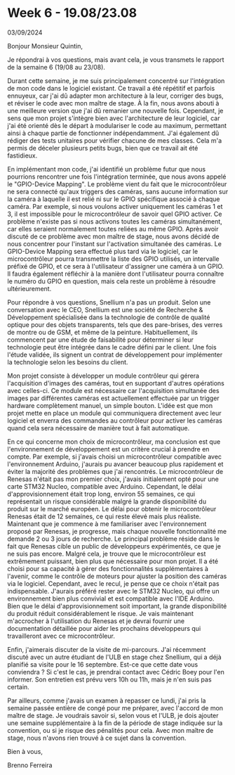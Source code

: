 # Week 6 - 19.08/23.08

03/09/2024

Bonjour Monsieur Quintin,

Je répondrai à vos questions, mais avant cela, je vous transmets le rapport de la semaine 6 (19/08 au 23/08).

Durant cette semaine, je me suis principalement concentré sur l'intégration de mon code dans le logiciel existant. Ce travail a été répétitif et parfois ennuyeux, car j'ai dû adapter mon architecture à la leur, corriger des bugs, et réviser le code avec mon maître de stage. À la fin, nous avons abouti à une meilleure version que j'ai dû remanier une nouvelle fois. Cependant, je sens que mon projet s'intègre bien avec l'architecture de leur logiciel, car j'ai été orienté dès le départ à modulariser le code au maximum, permettant ainsi à chaque partie de fonctionner indépendamment. J'ai également dû rédiger des tests unitaires pour vérifier chacune de mes classes. Cela m'a permis de déceler plusieurs petits bugs, bien que ce travail ait été fastidieux.

En implémentant mon code, j'ai identifié un problème futur que nous pourrions rencontrer une fois l'intégration terminée, que nous avons appelé le "GPIO-Device Mapping". Le problème vient du fait que le microcontrôleur ne sera connecté qu'aux triggers des caméras, sans aucune information sur la caméra à laquelle il est relié ni sur le GPIO spécifique associé à chaque caméra. Par exemple, si nous voulons activer uniquement les caméras 1 et 3, il est impossible pour le microcontrôleur de savoir quel GPIO activer. Ce problème n'existe pas si nous activons toutes les caméras simultanément, car elles seraient normalement toutes reliées au même GPIO. Après avoir discuté de ce problème avec mon maître de stage, nous avons décidé de nous concentrer pour l'instant sur l'activation simultanée des caméras. Le GPIO-Device Mapping sera effectué plus tard via le logiciel, car le microcontrôleur pourra transmettre la liste des GPIO utilisés, un intervalle préfixé de GPIO, et ce sera à l'utilisateur d'assigner une caméra à un GPIO. Il faudra également réfléchir à la manière dont l'utilisateur pourra connaître le numéro du GPIO en question, mais cela reste un problème à résoudre ultérieurement.

Pour répondre à vos questions, Snellium n'a pas un produit. Selon une conversation avec le CEO, Snellium est une société de Recherche & Développement spécialisée dans la technologie de contrôle de qualité optique pour des objets transparents, tels que des pare-brises, des verres de montre ou de GSM, et même de la peinture. Habituellement, ils commencent par une étude de faisabilité pour déterminer si leur technologie peut être intégrée dans le cadre défini par le client. Une fois l'étude validée, ils signent un contrat de développement pour implémenter la technologie selon les besoins du client.

Mon projet consiste à développer un module contrôleur qui gérera l'acquisition d'images des caméras, tout en supportant d'autres opérations avec celles-ci. Ce module est nécessaire car l'acquisition simultanée des images par différentes caméras est actuellement effectuée par un trigger hardware complètement manuel, un simple bouton. L'idée est que mon projet mette en place un module qui communiquera directement avec leur logiciel et enverra des commandes au contrôleur pour activer les caméras quand cela sera nécessaire de manière tout à fait automatique.

En ce qui concerne mon choix de microcontrôleur, ma conclusion est que l'environnement de développement est un critère crucial à prendre en compte. Par exemple, si j'avais choisi un microcontrôleur compatible avec l'environnement Arduino, j'aurais pu avancer beaucoup plus rapidement et éviter la majorité des problèmes que j'ai rencontrés. Le microcontrôleur de Renesas n'était pas mon premier choix, j'avais initialement opté pour une carte STM32 Nucleo, compatible avec Arduino. Cependant, le délai d'approvisionnement était trop long, environ 55 semaines, ce qui représentait un risque considérable malgré la grande disponibilité du produit sur le marché européen. Le délai pour obtenir le microcontrôleur Renesas était de 12 semaines, ce qui reste élevé mais plus réaliste. Maintenant que je commence à me familiariser avec l'environnement proposé par Renesas, je progresse, mais chaque nouvelle fonctionnalité me demande 2 ou 3 jours de recherche. Le principal problème réside dans le fait que Renesas cible un public de développeurs expérimentés, ce que je ne suis pas encore. Malgré cela, je trouve que le microcontrôleur est extrêmement puissant, bien plus que nécessaire pour mon projet. Il a été choisi pour sa capacité à gérer des fonctionnalités supplémentaires à l'avenir, comme le contrôle de moteurs pour ajuster la position des caméras via le logiciel. Cependant, avec le recul, je pense que ce choix n'était pas indispensable. J'aurais préféré rester avec le STM32 Nucleo, qui offre un environnement bien plus convivial et est compatible avec l'IDE Arduino. Bien que le délai d'approvisionnement soit important, la grande disponibilité du produit réduit considérablement le risque. Je vais maintenant m'accrocher à l'utilisation du Renesas et je devrai fournir une documentation détaillée pour aider les prochains développeurs qui travailleront avec ce microcontrôleur.

Enfin, j'aimerais discuter de la visite de mi-parcours. J'ai récemment discuté avec un autre étudiant de l'ULB en stage chez Snellium, qui a déjà planifié sa visite pour le 16 septembre. Est-ce que cette date vous conviendra ? Si c'est le cas, je prendrai contact avec Cédric Boey pour l'en informer. Son entretien est prévu vers 10h ou 11h, mais je n'en suis pas certain.

Par ailleurs, comme j'avais un examen à repasser ce lundi, j'ai pris la semaine passée entière de congé pour me préparer, avec l'accord de mon maître de stage. Je voudrais savoir si, selon vous et l'ULB, je dois ajouter une semaine supplémentaire à la fin de la période de stage indiquée sur la convention, ou si je risque des pénalités pour cela. Avec mon maître de stage, nous n'avons rien trouvé à ce sujet dans la convention.

Bien à vous,  

Brenno Ferreira